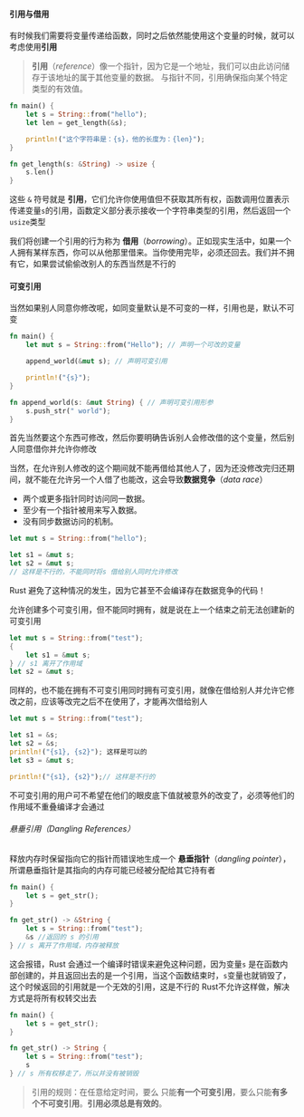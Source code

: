 #### 引用与借用

有时候我们需要将变量传递给函数，同时之后依然能使用这个变量的时候，就可以考虑使用**引用**

> **引用**（_reference_）像一个指针，因为它是一个地址，我们可以由此访问储存于该地址的属于其他变量的数据。 与指针不同，引用确保指向某个特定类型的有效值。

```rust
fn main() {
	let s = String::from("hello");
	let len = get_length(&s);

	println!("这个字符串是：{s}，他的长度为：{len}");
}

fn get_length(s: &String) -> usize {
	s.len()
}
```

这些 `&` 符号就是 **引用**，它们允许你使用值但不获取其所有权，函数调用位置表示传递变量`s`的引用，函数定义部分表示接收一个字符串类型的引用，然后返回一个`usize`类型

我们将创建一个引用的行为称为 **借用**（_borrowing_）。正如现实生活中，如果一个人拥有某样东西，你可以从他那里借来。当你使用完毕，必须还回去。我们并不拥有它，如果尝试偷偷改别人的东西当然是不行的

#### 可变引用

当然如果别人同意你修改呢，如同变量默认是不可变的一样，引用也是，默认不可变

```rust
fn main() {
	let mut s = String::from("Hello"); // 声明一个可改的变量

	append_world(&mut s); // 声明可变引用

	println!("{s}");
}

fn append_world(s: &mut String) { // 声明可变引用形参
	s.push_str(" world");
}
```

首先当然要这个东西可修改，然后你要明确告诉别人会修改借的这个变量，然后别人同意借你并允许你修改

当然，在允许别人修改的这个期间就不能再借给其他人了，因为还没修改完归还期间，就不能在允许另一个人借了也能改，这会导致**数据竞争**（_data race_）
- 两个或更多指针同时访问同一数据。
- 至少有一个指针被用来写入数据。
- 没有同步数据访问的机制。

```rust
let mut s = String::from("hello");

let s1 = &mut s;
let s2 = &mut s;
// 这样是不行的，不能同时将s 借给别人同时允许修改
```

Rust 避免了这种情况的发生，因为它甚至不会编译存在数据竞争的代码！

允许创建多个可变引用，但不能同时拥有，就是说在上一个结束之前无法创建新的可变引用

```rust
let mut s = String::from("test");
{
	let s1 = &mut s;
} // s1 离开了作用域
let s2 = &mut s;
```

同样的，也不能在拥有不可变引用同时拥有可变引用，就像在借给别人并允许它修改之前，应该等改完之后不在使用了，才能再次借给别人

```rust
let mut s = String::from("test");

let s1 = &s;
let s2 = &s;
println!("{s1}, {s2}"); 这样是可以的
let s3 = &mut s;

println!("{s1}, {s2}");// 这样是不行的
```

不可变引用的用户可不希望在他们的眼皮底下值就被意外的改变了，必须等他们的作用域不重叠编译才会通过

###### 悬垂引用（Dangling References）

释放内存时保留指向它的指针而错误地生成一个 **悬垂指针**（_dangling pointer_），所谓悬垂指针是其指向的内存可能已经被分配给其它持有者

```rust
fn main() {
	let s = get_str();
}

fn get_str() -> &String {
	let s = String::from("test");
	&s //返回的 s 的引用
} // s 离开了作用域，内存被释放
```

这会报错，Rust 会通过一个编译时错误来避免这种问题，因为变量`s` 是在函数内部创建的，并且返回出去的是一个引用，当这个函数结束时，`s`变量也就销毁了，这个时候返回的引用就是一个无效的引用，这是不行的 Rust不允许这样做，解决方式是将所有权转交出去
```rust
fn main() {
	let s = get_str();
}

fn get_str() -> String {
	let s = String::from("test");
	s
} // s 所有权移走了，所以并没有被销毁
```

> 引用的规则：在任意给定时间，要么 只能**有一个可变引用**，要么只能**有多个不可变引用**。**引用必须总是有效的**。